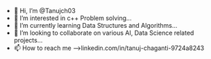 - 👋 Hi, I’m @Tanujch03
- 👀 I’m interested in c++ Problem solving...
- 🌱 I’m currently learning Data Structures and Algorithms...
- 💞️ I’m looking to collaborate on various AI, Data Science related projects...
- 📫 How to reach me -->linkedin.com/in/tanuj-chaganti-9724a8243

<!---
Tanujch03/Tanujch03 is a ✨ special ✨ repository because its `README.md` (this file) appears on your GitHub profile.
You can click the Preview link to take a look at your changes.
--->
